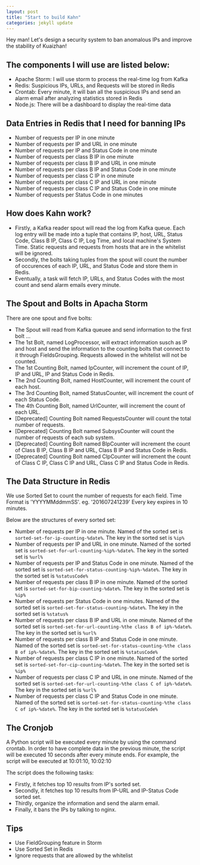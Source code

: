 ```yaml
---
layout: post
title: "Start to build Kahn"
categories: jekyll update
---
```

Hey man! Let's design a security system to ban anomalous IPs and improve the stability of Kuaizhan!

## The components I will use are listed below:

* Apache Storm: I will use storm to process the real-time log from Kafka
* Redis: Suspicious IPs, URLs, and Requests will be stored in Redis
* Crontab: Every minute, it will ban all the suspicious IPs and send an alarm email after analyzing statistics stored in Redis
* Node.js: There will be a dashboard to display the real-time data


## Data Entries in Redis that I need for banning IPs

* Number of requests per IP in one minute
* Number of requests per IP and URL in one minute
* Number of requests per IP and Status Code in one minute
* Number of requests per class B IP in one minute
* Number of requests per class B IP and URL in one minute
* Number of requests per class B IP and Status Code in one minute
* Number of requests per class C IP in one minute
* Number of requests per class C IP and URL in one minute
* Number of requests per class C IP and Status Code in one minute
* Number of requests per Status Code in one minutes

## How does Kahn work?

* Firstly, a Kafka reader spout will read the log from Kafka queue. Each log entry will be made into a tuple that contains IP, host, URL, Status Code, Class B IP, Class C IP, Log Time, and local machine's System Time. Static requests and requests from hosts that are in the whitelist will be ignored.
* Secondly, the bolts taking tuples from the spout will count the number of occurences of each IP, URL, and Status Code and store them in Redis.
* Eventually, a task will fetch IP, URLs, and Status Codes with the most count and send alarm emails every minute.

## The Spout and Bolts in Apacha Storm

There are one spout and five bolts:

* The Spout will read from Kafka queuee and send information to the first bolt ... 
* The 1st Bolt, named LogProcessor, will extract information susch as IP and host and send the information to the counting bolts that connect to it through FieldsGrouping. Requests allowed in the whitelist will not be counted.
* The 1st Counting Bolt, named IpCounter, will increment the count of IP, IP and URL, IP and Status Code in Redis.
* The 2nd Counting Bolt, named HostCounter, will increment the count of each host.
* The 3rd Counting Bolt, named StatusCounter, will increment the count of each Status Code.
* The 4th Counting Bolt, named UrlCounter, will increment the count of each URL.
* [Deprecated] Counting Bolt named RequestsCounter will count the total number of requests.
* [Deprecated] Counting Bolt named SubsysCounter will count the number of requests of each sub system.
* [Deprecated] Counting Bolt named BIpCounter will increment the count of Class B IP, Class B IP and URL, Class B IP and Status Code in Redis.
* [Deprecated] Counting Bolt named CIpCounter will increment the count of Class C IP, Class C IP and URL, Class C IP and Status Code in Redis.

## The Data Structure in Redis

We use Sorted Set to count the number of requests for each field.
Time Format is 'YYYYMMddmmSS'. eg. '201607241239'
Every key expires in 10 minutes.

Below are the structures of every sorted set:

* Number of requests per IP in one minute. Named of the sorted set is `sorted-set-for-ip-counting-%date%`. The key in the sorted set is `%ip%`
* Number of requests per IP and URL in one minute. Named of the sorted set is `sorted-set-for-url-counting-%ip%-%date%`. The key in the sorted set is `%url%`
* Number of requests per IP and Status Code in one minute. Named of the sorted set is `sorted-set-for-status-counting-%ip%-%date%`. The key in the sorted set is `%statusCode%`
* Number of requests per class B IP in one minute. Named of the sorted set is `sorted-set-for-bip-counting-%date%`. The key in the sorted set is `%ip%`
* Number of requests per Status Code in one minutes. Named of the sorted set is `sorted-set-for-status-counting-%date%`. The key in the sorted set is `%status%`
* Number of requests per class B IP and URL in one minute. Named of the sorted set is `sorted-set-for-url-counting-%the class B of ip%-%date%`. The key in the sorted set is `%url%`
* Number of requests per class B IP and Status Code in one minute. Named of the sorted set is `sorted-set-for-status-counting-%the class B of ip%-%date%`. The key in the sorted set is `%statusCode%`
* Number of requests per class C IP in one minute. Named of the sorted set is `sorted-set-for-cip-counting-%date%`. The key in the sorted set is `%ip%`
* Number of requests per class C IP and URL in one minute. Named of the sorted set is `sorted-set-for-url-counting-%the class C of ip%-%date%`. The key in the sorted set is `%url%`
* Number of requests per class C IP and Status Code in one minute. Named of the sorted set is `sorted-set-for-status-counting-%the class C of ip%-%date%`. The key in the sorted set is `%statusCode%`

## The Cronjob

A Python script will be executed every minute by using the command crontab.
In order to have complete data in the previous minute, the script will be executed 10 seconds after every minute ends. For example, the script will be executed at 10:01:10, 10:02:10

The script does the following tasks:

* Firstly, it fetches top 10 results from IP's sorted set.
* Secondly, it fetches top 10 results from IP-URL and IP-Status Code sorted set.
* Thirdly, organize the information and send the alarm email.
* Finally, it bans the IPs by talking to nginx.


## Tips

* Use FieldGrouping feature in Storm
* Use Sorted Set in Redis
* Ignore requests that are allowed by the whitelist
